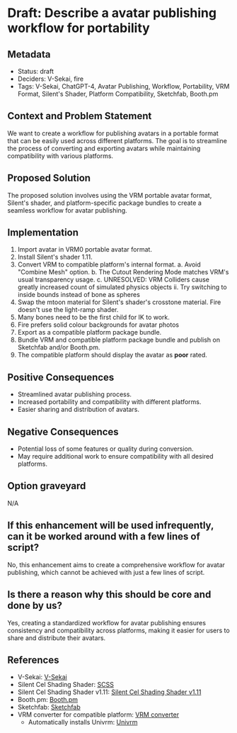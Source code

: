 # Draft: Describe a avatar publishing workflow for portability

## Metadata

- Status: draft <!-- draft | proposed | rejected | accepted | deprecated | superseded by -->
- Deciders: V-Sekai, fire
- Tags: V-Sekai, ChatGPT-4, Avatar Publishing, Workflow, Portability, VRM Format, Silent's Shader, Platform Compatibility, Sketchfab, Booth.pm

## Context and Problem Statement

We want to create a workflow for publishing avatars in a portable format that can be easily used across different platforms. The goal is to streamline the process of converting and exporting avatars while maintaining compatibility with various platforms.

## Proposed Solution

The proposed solution involves using the VRM portable avatar format, Silent's shader, and platform-specific package bundles to create a seamless workflow for avatar publishing.

## Implementation

1. Import avatar in VRM0 portable avatar format.
2. Install Silent's shader 1.11.
3. Convert VRM to compatible platform's internal format.
   a. Avoid "Combine Mesh" option.
   b. The Cutout Rendering Mode matches VRM's usual transparency usage.
   c. UNRESOLVED: VRM Colliders cause greatly increased count of simulated physics objects
   ii. Try switching to inside bounds instead of bone as spheres
4. Swap the mtoon material for Silent's shader's crosstone material. Fire doesn't use the light-ramp shader.
5. Many bones need to be the first child for IK to work.
6. Fire prefers solid colour backgrounds for avatar photos
7. Export as a compatible platform package bundle.
8. Bundle VRM and compatible platform package bundle and publish on Sketchfab and/or Booth.pm.
9. The compatible platform should display the avatar as **poor** rated.

## Positive Consequences

- Streamlined avatar publishing process.
- Increased portability and compatibility with different platforms.
- Easier sharing and distribution of avatars.

## Negative Consequences

- Potential loss of some features or quality during conversion.
- May require additional work to ensure compatibility with all desired platforms.

## Option graveyard

N/A

## If this enhancement will be used infrequently, can it be worked around with a few lines of script?

No, this enhancement aims to create a comprehensive workflow for avatar publishing, which cannot be achieved with just a few lines of script.

## Is there a reason why this should be core and done by us?

Yes, creating a standardized workflow for avatar publishing ensures consistency and compatibility across platforms, making it easier for users to share and distribute their avatars.

## References

- V-Sekai: [V-Sekai](https://v-sekai.org/)
- Silent Cel Shading Shader: [SCSS](https://gitlab.com/s-ilent/SCSS/-/tree/master/Assets/Silent's%20Cel%20Shading%20Shader)
- Silent Cel Shading Shader v1.11: [Silent Cel Shading Shader v1.11](https://gitlab.com/s-ilent/SCSS/-/releases/v1.11)
- Booth.pm: [Booth.pm](https://booth.pm/)
- Sketchfab: [Sketchfab](https://sketchfab.com/)
- VRM converter for compatible platform: [VRM converter](https://booth.pm/en/items/1025226)
  - Automatically installs Univrm: [Univrm](https://github.com/vrm-c/UniVRM)
